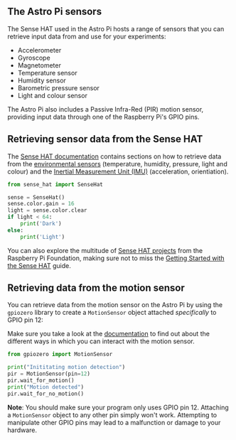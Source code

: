 ## The Astro Pi sensors

The Sense HAT used in the Astro Pi hosts a range of sensors that you can retrieve input data from and use for your experiments:

- Accelerometer
- Gyroscope
- Magnetometer
- Temperature sensor
- Humidity sensor
- Barometric pressure sensor
- Light and colour sensor

The Astro Pi also includes a Passive Infra-Red (PIR) motion sensor, providing input data through one of the Raspberry Pi's GPIO pins.

## Retrieving sensor data from the Sense HAT

The [Sense HAT documentation](https://pythonhosted.org/sense-hat/) contains sections on how to retrieve data from the [environmental sensors](https://pythonhosted.org/sense-hat/api/#environmental-sensors) (temperature, humidity, pressure, light and colour) and the [Inertial Measurement Unit (IMU)](https://pythonhosted.org/sense-hat/api/#imu-sensor) (acceleration, orientiation).

```python
from sense_hat import SenseHat

sense = SenseHat()
sense.color.gain = 16
light = sense.color.clear
if light < 64:
    print('Dark')
else:
    print('Light')
```

You can also explore the multitude of [Sense HAT projects](https://projects.raspberrypi.org/en/projects?hardware%5B%5D=sense-hat) from the Raspberry Pi Foundation, making sure not to miss the [Getting Started with the Sense HAT]((https://projects.raspberrypi.org/en/projects/getting-started-with-the-sense-hat)) guide.

## Retrieving data from the motion sensor

You can retrieve data from the motion sensor on the Astro Pi by using the `gpiozero` library to
create a `MotionSensor` object attached _specifically_ to GPIO pin 12:

Make sure you take a look at the [documentation](https://gpiozero.readthedocs.io/en/stable/api_input.html#motionsensor-d-sun-pir) to find out about the different ways in which you can interact with the motion sensor.

```python
from gpiozero import MotionSensor

print("Inititating motion detection")
pir = MotionSensor(pin=12)
pir.wait_for_motion()
print("Motion detected")
pir.wait_for_no_motion()
```

**Note**: You should make sure your program only uses GPIO pin 12. Attaching a `MotionSensor` object to any other pin simply won't work. Attempting to manipulate other GPIO pins may lead to a malfunction or damage to your hardware.